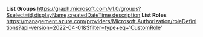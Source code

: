 **List Groups**
https://graph.microsoft.com/v1.0/groups?$select=id,displayName,createdDateTime,description
**List Roles**
https://management.azure.com/providers/Microsoft.Authorization/roleDefinitions?api-version=2022-04-01&$filter=type+eq+'CustomRole'
